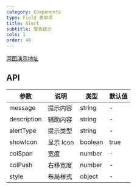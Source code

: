 ```yaml
---
category: Components
type: Field 表单项
title: Alert
subtitle: 警告提示
cols: 1
order: 48
---
```


[河图演示地址](https://localhost:1234/guiedit?route=%2Fproject%2Fhetu_demo%2Fhetu%2Fdemo%2FAlert)

## API

| 参数        | 说明      | 类型    | 默认值 |
| ----------- | --------- | ------- | ------ |
| message     | 提示内容  | string  | -      |
| description | 辅助内容  | string  | -      |
| alertType   | 提示类型  | string  | -      |
| showIcon    | 显示 Icon | boolean | true   |
| colSpan     | 宽度      | number  | -      |
| colPush     | 右移宽度  | number  | -      |
| style       | 布局样式  | object  | -      |

